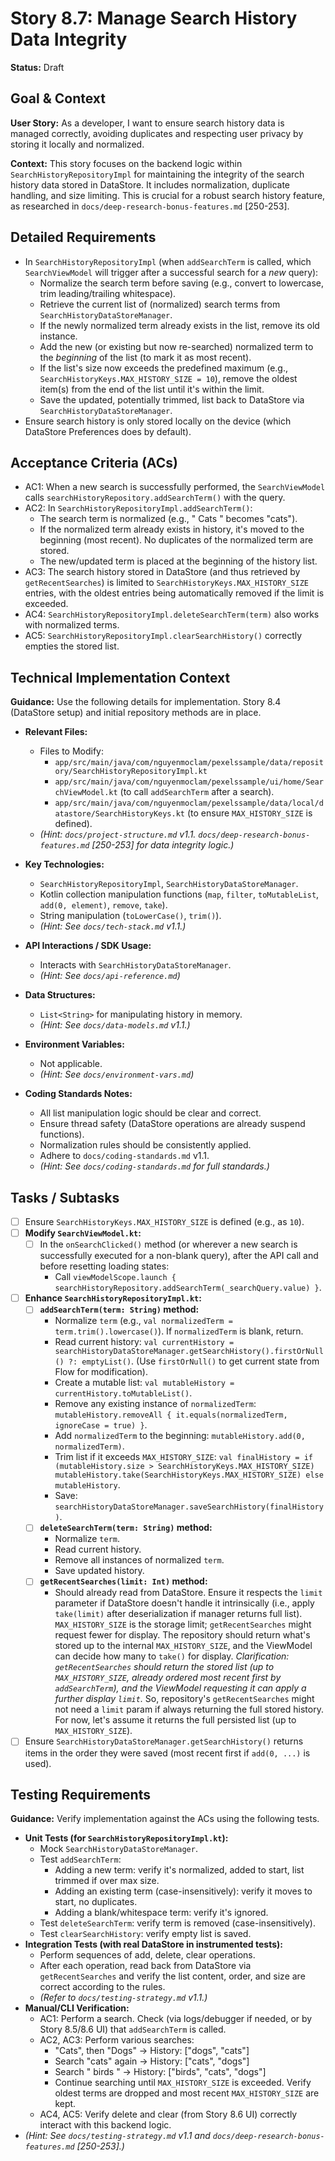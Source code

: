 
# Story 8.7: Manage Search History Data Integrity

**Status:** Draft

## Goal & Context

**User Story:** As a developer, I want to ensure search history data is managed correctly, avoiding duplicates and respecting user privacy by storing it locally and normalized.

**Context:** This story focuses on the backend logic within `SearchHistoryRepositoryImpl` for maintaining the integrity of the search history data stored in DataStore. It includes normalization, duplicate handling, and size limiting. This is crucial for a robust search history feature, as researched in `docs/deep-research-bonus-features.md` [250-253].

## Detailed Requirements

* In `SearchHistoryRepositoryImpl` (when `addSearchTerm` is called, which `SearchViewModel` will trigger after a successful search for a *new* query):
    * Normalize the search term before saving (e.g., convert to lowercase, trim leading/trailing whitespace).
    * Retrieve the current list of (normalized) search terms from `SearchHistoryDataStoreManager`.
    * If the newly normalized term already exists in the list, remove its old instance.
    * Add the new (or existing but now re-searched) normalized term to the *beginning* of the list (to mark it as most recent).
    * If the list's size now exceeds the predefined maximum (e.g., `SearchHistoryKeys.MAX_HISTORY_SIZE = 10`), remove the oldest item(s) from the end of the list until it's within the limit.
    * Save the updated, potentially trimmed, list back to DataStore via `SearchHistoryDataStoreManager`.
* Ensure search history is only stored locally on the device (which DataStore Preferences does by default).

## Acceptance Criteria (ACs)

* AC1: When a new search is successfully performed, the `SearchViewModel` calls `searchHistoryRepository.addSearchTerm()` with the query.
* AC2: In `SearchHistoryRepositoryImpl.addSearchTerm()`:
    * The search term is normalized (e.g., " Cats " becomes "cats").
    * If the normalized term already exists in history, it's moved to the beginning (most recent). No duplicates of the normalized term are stored.
    * The new/updated term is placed at the beginning of the history list.
* AC3: The search history stored in DataStore (and thus retrieved by `getRecentSearches`) is limited to `SearchHistoryKeys.MAX_HISTORY_SIZE` entries, with the oldest entries being automatically removed if the limit is exceeded.
* AC4: `SearchHistoryRepositoryImpl.deleteSearchTerm(term)` also works with normalized terms.
* AC5: `SearchHistoryRepositoryImpl.clearSearchHistory()` correctly empties the stored list.

## Technical Implementation Context

**Guidance:** Use the following details for implementation. Story 8.4 (DataStore setup) and initial repository methods are in place.

* **Relevant Files:**
    * Files to Modify:
        * `app/src/main/java/com/nguyenmoclam/pexelssample/data/repository/SearchHistoryRepositoryImpl.kt`
        * `app/src/main/java/com/nguyenmoclam/pexelssample/ui/home/SearchViewModel.kt` (to call `addSearchTerm` after a search).
        * `app/src/main/java/com/nguyenmoclam/pexelssample/data/local/datastore/SearchHistoryKeys.kt` (to ensure `MAX_HISTORY_SIZE` is defined).
    * _(Hint: `docs/project-structure.md` v1.1. `docs/deep-research-bonus-features.md` [250-253] for data integrity logic.)_

* **Key Technologies:**
    * `SearchHistoryRepositoryImpl`, `SearchHistoryDataStoreManager`.
    * Kotlin collection manipulation functions (`map`, `filter`, `toMutableList`, `add(0, element)`, `remove`, `take`).
    * String manipulation (`toLowerCase()`, `trim()`).
    * _(Hint: See `docs/tech-stack.md` v1.1.)_

* **API Interactions / SDK Usage:**
    * Interacts with `SearchHistoryDataStoreManager`.
    * _(Hint: See `docs/api-reference.md`)_

* **Data Structures:**
    * `List<String>` for manipulating history in memory.
    * _(Hint: See `docs/data-models.md` v1.1.)_

* **Environment Variables:**
    * Not applicable.
    * _(Hint: See `docs/environment-vars.md`)_

* **Coding Standards Notes:**
    * All list manipulation logic should be clear and correct.
    * Ensure thread safety (DataStore operations are already suspend functions).
    * Normalization rules should be consistently applied.
    * Adhere to `docs/coding-standards.md` v1.1.
    * _(Hint: See `docs/coding-standards.md` for full standards.)_

## Tasks / Subtasks

* [ ] Ensure `SearchHistoryKeys.MAX_HISTORY_SIZE` is defined (e.g., as `10`).
* [ ] **Modify `SearchViewModel.kt`:**
    * [ ] In the `onSearchClicked()` method (or wherever a new search is successfully executed for a non-blank query), after the API call and before resetting loading states:
        * Call `viewModelScope.launch { searchHistoryRepository.addSearchTerm(_searchQuery.value) }`.
* [ ] **Enhance `SearchHistoryRepositoryImpl.kt`:**
    * [ ] **`addSearchTerm(term: String)` method:**
        * Normalize `term` (e.g., `val normalizedTerm = term.trim().lowercase()`). If `normalizedTerm` is blank, return.
        * Read current history: `val currentHistory = searchHistoryDataStoreManager.getSearchHistory().firstOrNull() ?: emptyList()`. (Use `firstOrNull()` to get current state from Flow for modification).
        * Create a mutable list: `val mutableHistory = currentHistory.toMutableList()`.
        * Remove any existing instance of `normalizedTerm`: `mutableHistory.removeAll { it.equals(normalizedTerm, ignoreCase = true) }`.
        * Add `normalizedTerm` to the beginning: `mutableHistory.add(0, normalizedTerm)`.
        * Trim list if it exceeds `MAX_HISTORY_SIZE`: `val finalHistory = if (mutableHistory.size > SearchHistoryKeys.MAX_HISTORY_SIZE) mutableHistory.take(SearchHistoryKeys.MAX_HISTORY_SIZE) else mutableHistory`.
        * Save: `searchHistoryDataStoreManager.saveSearchHistory(finalHistory)`.
    * [ ] **`deleteSearchTerm(term: String)` method:**
        * Normalize `term`.
        * Read current history.
        * Remove all instances of normalized `term`.
        * Save updated history.
    * [ ] **`getRecentSearches(limit: Int)` method:**
        * Should already read from DataStore. Ensure it respects the `limit` parameter if DataStore doesn't handle it intrinsically (i.e., apply `take(limit)` after deserialization if manager returns full list). `MAX_HISTORY_SIZE` is the storage limit; `getRecentSearches` might request fewer for display. The repository should return what's stored up to the internal `MAX_HISTORY_SIZE`, and the ViewModel can decide how many to `take()` for display. *Clarification: `getRecentSearches` should return the stored list (up to `MAX_HISTORY_SIZE`, already ordered most recent first by `addSearchTerm`), and the ViewModel requesting it can apply a further display `limit`.* So, repository's `getRecentSearches` might not need a `limit` param if always returning the full stored history. For now, let's assume it returns the full persisted list (up to `MAX_HISTORY_SIZE`).
* [ ] Ensure `SearchHistoryDataStoreManager.getSearchHistory()` returns items in the order they were saved (most recent first if `add(0, ...)` is used).

## Testing Requirements

**Guidance:** Verify implementation against the ACs using the following tests.

* **Unit Tests (for `SearchHistoryRepositoryImpl.kt`):**
    * Mock `SearchHistoryDataStoreManager`.
    * Test `addSearchTerm`:
        * Adding a new term: verify it's normalized, added to start, list trimmed if over max size.
        * Adding an existing term (case-insensitively): verify it moves to start, no duplicates.
        * Adding a blank/whitespace term: verify it's ignored.
    * Test `deleteSearchTerm`: verify term is removed (case-insensitively).
    * Test `clearSearchHistory`: verify empty list is saved.
* **Integration Tests (with real DataStore in instrumented tests):**
    * Perform sequences of add, delete, clear operations.
    * After each operation, read back from DataStore via `getRecentSearches` and verify the list content, order, and size are correct according to the rules.
    * _(Refer to `docs/testing-strategy.md` v1.1.)_
* **Manual/CLI Verification:**
    * AC1: Perform a search. Check (via logs/debugger if needed, or by Story 8.5/8.6 UI) that `addSearchTerm` is called.
    * AC2, AC3: Perform various searches:
        * "Cats", then "Dogs" -> History: ["dogs", "cats"]
        * Search "cats" again -> History: ["cats", "dogs"]
        * Search " birds " -> History: ["birds", "cats", "dogs"]
        * Continue searching until `MAX_HISTORY_SIZE` is exceeded. Verify oldest terms are dropped and most recent `MAX_HISTORY_SIZE` are kept.
    * AC4, AC5: Verify delete and clear (from Story 8.6 UI) correctly interact with this backend logic.
* _(Hint: See `docs/testing-strategy.md` v1.1 and `docs/deep-research-bonus-features.md` [250-253].)_

